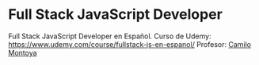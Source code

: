 # Full Stack JavaScript Developer

Full Stack JavaScript Developer en Español. Curso de Udemy: https://www.udemy.com/course/fullstack-js-en-espanol/ 
Profesor: [Camilo Montoya](https://twitter.com/camilomontoyau)
